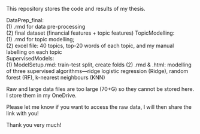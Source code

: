 This repository stores the code and results of my thesis.  

DataPrep_final:   
  (1) .rmd for data pre-processing   
  (2) final dataset (financial features + topic features)
TopicModelling:   
  (1) .rmd for topic modelling;   
  (2) excel file: 40 topics, top-20 words of each topic, and my manual labelling on each topic  
SupervisedModels:    
  (1) ModelSetup.rmd: train-test split, create folds
  (2) .rmd & .html: modelling of three supervised algorithms—ridge logistic regression (Ridge), random forest (RF), k-nearest neighbours (KNN)   

Raw and large data files are too large (70+G) so they cannot be stored here. I store them in my OneDrive.  

Please let me know if you want to access the raw data, I will then share the link with you!  

Thank you very much!
